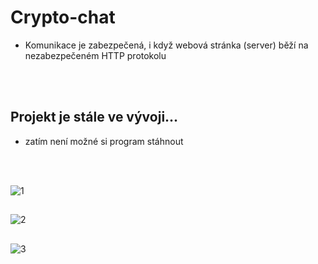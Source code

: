 # Crypto-chat
- Komunikace je zabezpečená, i když webová stránka (server) běží na nezabezpečeném HTTP protokolu
<br>
</br>

## Projekt je stále ve vývoji...
- zatím není možné si program stáhnout
<br>
</br>

![1](https://user-images.githubusercontent.com/82058894/208257104-7f991d03-cd51-4a10-9cfa-2e3d6ed0381f.png)
##
![2](https://user-images.githubusercontent.com/82058894/211625726-1e872266-ff34-4258-9185-a1782652560c.png)
##
![3](https://user-images.githubusercontent.com/82058894/211051243-7b868e29-2b5e-4a74-8d5a-42070a9ae798.png)
